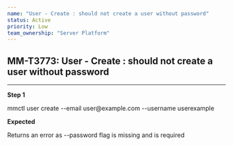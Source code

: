 ```yaml
---
name: "User - Create : should not create a user without password"
status: Active
priority: Low
team_ownership: "Server Platform"
---
```


## MM-T3773: User - Create : should not create a user without password

---

**Step 1**

mmctl user create --email user\@example.com --username userexample

**Expected**

Returns an error as --password flag is missing and is required
